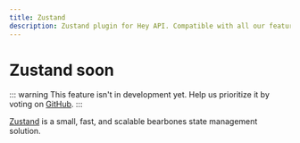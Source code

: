 ```yaml
---
title: Zustand
description: Zustand plugin for Hey API. Compatible with all our features.
---
```


# Zustand <span data-soon>soon</span>

::: warning
This feature isn't in development yet. Help us prioritize it by voting on [GitHub](https://github.com/hey-api/openapi-ts/issues/1480).
:::

[Zustand](https://zustand-demo.pmnd.rs/) is a small, fast, and scalable bearbones state management solution.

<!--@include: ../../sponsors.md-->
